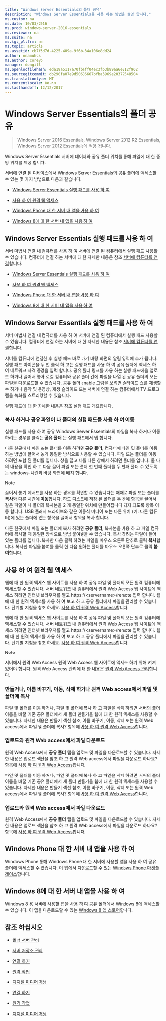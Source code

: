 ```yaml
---
title: "Windows Server Essentials의 폴더 공유"
description: "Windows Server Essentials을 사용 하는 방법을 설명 합니다."
ms.custom: na
ms.date: 10/03/2016
ms.prod: windows-server-2016-essentials
ms.reviewer: na
ms.suite: na
ms.tgt_pltfrm: na
ms.topic: article
ms.assetid: cb7f3d7d-4225-409a-9f6b-34a106e8dd24
author: nnamuhcs
ms.author: coreyp
manager: dongill
ms.openlocfilehash: eda19a5117a70fbaff04ec3fb3b89aa6e212f962
ms.sourcegitcommit: db290fa07e9d50686667bfba3969e20377548504
ms.translationtype: MT
ms.contentlocale: ko-KR
ms.lasthandoff: 12/12/2017
---
```

# <a name="use-shared-folders-in-windows-server-essentials"></a>Windows Server Essentials의 폴더 공유

>Windows Server 2016 Essentials, Windows Server 2012 R2 Essentials, Windows Server 2012 Essentials에 적용 됩니다.
  
 Windows Server Essentials 서버에 데이터와 공유 폴더 위치를 통해 파일에 대 한 중앙 위치를 제공 합니다.  
  
 서버에 연결 된 디바이스에서 Windows Server Essentials의 공유 폴더에 액세스할 수 있는 몇 가지 방법으로 다음과 같습니다.  
  

-   [Windows Server Essentials 실행 패드를 사용 하 여](Use-Shared-Folders-in-Windows-Server-Essentials.md#BKMK_UsingLaunchpad)  
  
-   [사용 하 여 원격 웹 액세스](Use-Shared-Folders-in-Windows-Server-Essentials.md#BKMK_UsingRWA)  
  
-   [Windows Phone 대 한 서버 내 앱을 사용 하 여](Use-Shared-Folders-in-Windows-Server-Essentials.md#BKMK_Phone)  
  
-   [Windows 8에 대 한 서버 내 앱을 사용 하 여](Use-Shared-Folders-in-Windows-Server-Essentials.md#BKMK_App)  
  
##  <a name="BKMK_UsingLaunchpad"></a>Windows Server Essentials 실행 패드를 사용 하 여  
 서버 마법사 연결 내 컴퓨터를 사용 하 여 서버에 연결 된 컴퓨터에서 실행 패드 사용할 수 있습니다. 컴퓨터에 연결 하는 서버에 대 한 자세한 내용은 참조 [서버에 컴퓨터를 연결](Get-Connected-in-Windows-Server-Essentials.md#BKMK_9)합니다.  

-   [Windows Server Essentials 실행 패드를 사용 하 여](../use/Use-Shared-Folders-in-Windows-Server-Essentials.md#BKMK_UsingLaunchpad)  
  
-   [사용 하 여 원격 웹 액세스](../use/Use-Shared-Folders-in-Windows-Server-Essentials.md#BKMK_UsingRWA)  
  
-   [Windows Phone 대 한 서버 내 앱을 사용 하 여](../use/Use-Shared-Folders-in-Windows-Server-Essentials.md#BKMK_Phone)  
  
-   [Windows 8에 대 한 서버 내 앱을 사용 하 여](../use/Use-Shared-Folders-in-Windows-Server-Essentials.md#BKMK_App)  
  
##  <a name="BKMK_UsingLaunchpad"></a>Windows Server Essentials 실행 패드를 사용 하 여  
 서버 마법사 연결 내 컴퓨터를 사용 하 여 서버에 연결 된 컴퓨터에서 실행 패드 사용할 수 있습니다. 컴퓨터에 연결 하는 서버에 대 한 자세한 내용은 참조 [서버에 컴퓨터를 연결](../use/Get-Connected-in-Windows-Server-Essentials.md#BKMK_9)합니다.  

  
 서버를 컴퓨터에 연결한 후 실행 패드 바로 가기 바탕 화면의 알림 영역에 추가 됩니다. 실행 패드 아이콘을 두 번 클릭 하 고는 실행 패드를 사용 하 여 공유 폴더에 액세스 하 여 네트워크 자격 증명을 입력 합니다. 공유 폴더 링크를 사용 하는 실행 패드에을 업로드 하거나 끌어서 놓아 로컬 컴퓨터와 공유 폴더 간에 파일을 나열 된 공유 폴더의 모든 파일을 다운로드할 수 있습니다. 공유 폴더 enable 그림을 보려면 슬라이드 쇼를 재생할 수 하거나 음악 및 동영상, 재생 슬라이드 또는 서버에 연결 하는 컴퓨터에서 TV 프로그램을 녹화를 스트리밍할 수 있습니다.  
  
 실행 패드에 대 한 자세한 내용은 참조 [실행 패드 개요](../manage/Overview-of-the-Launchpad-in-Windows-Server-Essentials.md)합니다.  
  
###  <a name="BKMK_Launchpad"></a>복사 하거나 공유 파일이 나 폴더의 실행 패드를 사용 하 여 이동  
 실행 패드를 사용 하 여 공유 Windows Server Essentials의 파일을 복사 하거나 이동 하려는 경우를 클릭는 **공유 폴더** 는 실행 패드에서 탭 합니다.  
  
 다른 한곳에서 파일 또는 폴더를 이동 하려면 **공유 폴더**, 컴퓨터에 파일 및 폴더를 이동 하는 방법에 끌어서 놓기 동일한 방식으로 사용할 수 있습니다. 파일 또는 폴더를 이동 하려면 포함 된 폴더를 엽니다. 창을 끌고 나를 다른 창에서 하려면 폴더를 엽니다. 둘 다의 내용을 확인 하 고 다음 끌어 파일 또는 폴더 첫 번째 폴더를 두 번째 폴더 수 있도록는 windows-나란히 바탕 화면에 배치 합니다.  
  
> [!NOTE]
>  끌어서 놓기 메서드를 사용 하는 경우를 확인할 수 있습니다는 때때로 파일 또는 폴더를 **복사**와 다른 시간에 **이동**합니다. 하드 디스크에 저장 된 폴더를 두 간에 항목을 끌어서 같은 파일이 나 폴더의 복사본을 2 개 동일한 위치에 만들어집니다 되지 되도록 항목 이동 합니다. USB 플래시 드라이브와 같은 이동식 미디어 또는 다른 위치 (예: 다른 컴퓨터)에 있는 폴더에 있는 항목을 끌어서 항목을 복사 합니다.  
  
 다른 한곳에서 파일 또는 폴더에 복사 하려면 **공유 폴더**, 복사본을 사용 하 고 파일 컴퓨터에 복사할 때 동일한 방식으로 방법 붙여넣을 수 있습니다. 복사 하려는 파일이 들어 있는 폴더를 엽니다. 복사한 다음 클릭 하려는 파일을 마우스 오른쪽 단추로 클릭 **복사**합니다. 복사한 파일을 붙여를 클릭 한 다음 원하는 폴더를 마우스 오른쪽 단추로 클릭 **붙여**합니다.  
  
##  <a name="BKMK_UsingRWA"></a>사용 하 여 원격 웹 액세스  

 웹에 대 한 원격 액세스 웹 사이트를 사용 하 여 공유 파일 및 폴더의 모든 원격 컴퓨터에 액세스할 수 있습니다. 서버 네트워크 내 컴퓨터에서 원격 Web Access 웹 사이트에 액세스 하려면 인터넷 브라우저를 열고 https://<servername\>/remote 입력 합니다. 웹에 대 한 원격 액세스를 사용 하 여 보고 하 고 공유 폴더에서 파일을 관리할 수 있습니다. 단계별 지침을 참조 하세요. [사용 하 여 원격 Web Access](Use-Remote-Web-Access-in-Windows-Server-Essentials.md)합니다.  

 웹에 대 한 원격 액세스 웹 사이트를 사용 하 여 공유 파일 및 폴더의 모든 원격 컴퓨터에 액세스할 수 있습니다. 서버 네트워크 내 컴퓨터에서 원격 Web Access 웹 사이트에 액세스 하려면 인터넷 브라우저를 열고 https://<servername\>/remote 입력 합니다. 웹에 대 한 원격 액세스를 사용 하 여 보고 하 고 공유 폴더에서 파일을 관리할 수 있습니다. 단계별 지침을 참조 하세요. [사용 하 여 원격 Web Access](../use/Use-Remote-Web-Access-in-Windows-Server-Essentials.md)합니다.  

  
> [!NOTE]
>  서버에서 원격 Web Access 원격 Web Access 웹 사이트에 액세스 하기 위해 켜져 있어야 합니다. 원격 Web Access 관리에 대 한 내용은 [원격 Web Access 관리](../manage/Manage-Remote-Web-Access-in-Windows-Server-Essentials.md)합니다.  
  
###  <a name="BKMK_2"></a>만들거나, 이름 바꾸기, 이동, 삭제 하거나 원격 Web access에서 파일 및 폴더에 복사  

 파일 및 폴더를 이동 하거나, 파일 및 폴더에 복사 하 고 파일을 삭제 하려면 서버의 폴더 이름을 바꿀 기존 공유 폴더에서 새 폴더 만들기을 웹에 대 한 원격 액세스를 사용할 수 있습니다. 자세한 내용은 만들기 섹션 참조, 이름 바꾸기, 이동, 삭제 또는 원격 Web access에서 파일 및 폴더에 복사? 항목에 [사용 하 여 원격 Web Access](Use-Remote-Web-Access-in-Windows-Server-Essentials.md)합니다.  
  
###  <a name="BKMK_3"></a>업로드와 원격 Web access에서 파일 다운로드  
 원격 Web Access에서 **공유 폴더** 탭을 업로드 및 파일을 다운로드할 수 있습니다. 자세한 내용은 업로드 섹션을 참조 하 고 원격 Web access에서 파일을 다운로드 하나요? 항목에 [사용 하 여 원격 Web Access](Use-Remote-Web-Access-in-Windows-Server-Essentials.md)합니다.  

 파일 및 폴더를 이동 하거나, 파일 및 폴더에 복사 하 고 파일을 삭제 하려면 서버의 폴더 이름을 바꿀 기존 공유 폴더에서 새 폴더 만들기을 웹에 대 한 원격 액세스를 사용할 수 있습니다. 자세한 내용은 만들기 섹션 참조, 이름 바꾸기, 이동, 삭제 또는 원격 Web access에서 파일 및 폴더에 복사? 항목에 [사용 하 여 원격 Web Access](../use/Use-Remote-Web-Access-in-Windows-Server-Essentials.md)합니다.  
  
###  <a name="BKMK_3"></a>업로드와 원격 Web access에서 파일 다운로드  
 원격 Web Access에서 **공유 폴더** 탭을 업로드 및 파일을 다운로드할 수 있습니다. 자세한 내용은 업로드 섹션을 참조 하 고 원격 Web access에서 파일을 다운로드 하나요? 항목에 [사용 하 여 원격 Web Access](../use/Use-Remote-Web-Access-in-Windows-Server-Essentials.md)합니다.  

  
##  <a name="BKMK_Phone"></a>Windows Phone 대 한 서버 내 앱을 사용 하 여  
 Windows Phone 통해 Windows Phone 대 한 서버에 사용할 앱을 사용 하 여 공유 폴더에 액세스할 수 있습니다. 이 앱에서 다운로드할 수 있는 [Windows Phone 마켓플레이스](http://www.windowsphone.com/apps/6c2f98d5-6fcf-4e1d-b8b1-cde62ea1a94a)합니다.  
  
##  <a name="BKMK_App"></a>Windows 8에 대 한 서버 내 앱을 사용 하 여  
 Windows 8 용 서버에 사용할 앱을 사용 하 여 공유 폴더에서 Windows 8에 액세스할 수 있습니다. 이 앱을 다운로드할 수 있는 [Windows 8 앱 스토어](https://windows.microsoft.com/windows-8/apps)합니다.  
  
## <a name="see-also"></a>참조 하십시오  
  
-   [폴더 서버 관리](../manage/Manage-Server-Folders-in-Windows-Server-Essentials.md)  
  
-   [서버 저장소 관리](../manage/Manage-Server-Storage-in-Windows-Server-Essentials.md)  
  

-   [연결 하기](Get-Connected-in-Windows-Server-Essentials.md)  
  
-   [원격 작업](Work-Remotely-in-Windows-Server-Essentials.md)  
  
-   [디지털 미디어 재생](Play-Digital-Media-in-Windows-Server-Essentials.md)

-   [연결 하기](../use/Get-Connected-in-Windows-Server-Essentials.md)  
  
-   [원격 작업](../use/Work-Remotely-in-Windows-Server-Essentials.md)  
  
-   [디지털 미디어 재생](../use/Play-Digital-Media-in-Windows-Server-Essentials.md)

